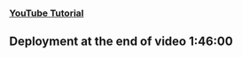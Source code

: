 ### [YouTube Tutorial](https://www.youtube.com/watch?v=ZwFA3YMfkoc)

## Deployment at the end of video 1:46:00
